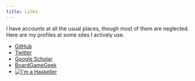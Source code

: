 ```yaml
---
title: Links
---
```


I have accounts at all the usual places, though most of them are neglected.
Here are my profiles at some sites I actively use.

 *  [GitHub][GitHub]
 *  [Twitter][Twitter]
 *  [Google Scholar][GS]
 *  [BoardGameGeek][BGG]
 *  <a href="http://www.haskellers.com/user/EricWalkingshaw">
    <img alt="I'm a Haskeller" style="vertical-align: middle" src="http://www.haskellers.com/static/badge.png">
    </a>

[GitHub]: https://github.com/walkie
[Twitter]: https://twitter.com/EricWalkingshaw
[GS]: http://scholar.google.com/citations?user=19wocQkAAAAJ
[BGG]: http://boardgamegeek.com/user/walkie
